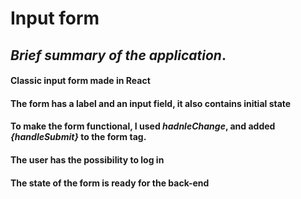 # Input form

## <em><strong>Brief summary of the application</strong></em>.
 
#### Classic input form made in React

#### The form has a label and an input field, it also contains initial state

#### To make the form functional, I used *hadnleChange*, and added *{handleSubmit}* to the form tag.

#### The user has the possibility to log in 

#### The state of the form is ready for the back-end
